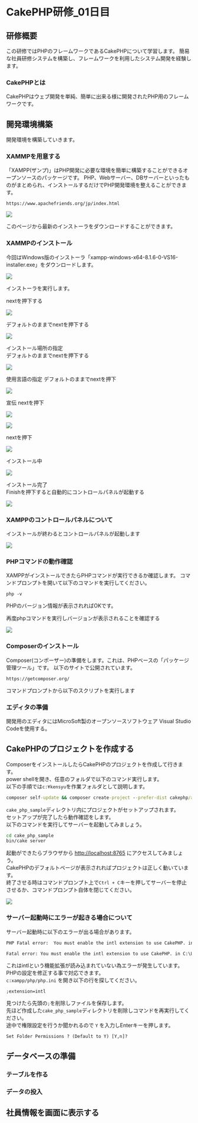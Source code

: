 # CakePHP研修_01日目

## 研修概要

この研修ではPHPのフレームワークであるCakePHPについて学習します。
簡易な社員研修システムを構築し、フレームワークを利用したシステム開発を経験します。

### CakePHPとは

<!-- TODO 詳細は後で記載 -->
CakePHPはウェブ開発を単純、簡単に出来る様に開発されたPHP用のフレームワークです。

## 開発環境構築

開発環境を構築していきます。
<!-- TODO 以下の環境を構築予定 -->
<!--  -->
<!-- - httpサーバー:Apache -->
<!-- - PHP:8.1 -->
<!-- - MySQL:5.6以上 -->
<!-- - CakePHP:4.4.3 -->

### XAMMPを用意する

「XAMPP(ザンプ)」はPHP開発に必要な環境を簡単に構築することができるオープンソースのパッケージです。
PHP、Webサーバー、DBサーバーといったものがまとめられ、インストールするだけでPHP開発環境を整えることができます。

``` url
https://www.apachefriends.org/jp/index.html
```

![](./img/CakePHP研修_01日目_XAMPP_download_1.png)

このページから最新のインストーラをダウンロードすることができます。


### XAMMPのインストール

今回はWindows版のインストーラ「xampp-windows-x64-8.1.6-0-VS16-installer.exe」をダウンロードします。  

![](./img/CakePHP研修_01日目_XAMPP_download_2.png)

インストーラを実行します。

nextを押下する  

![](./img/CakePHP研修_01日目_XAMPP_install_1.png)

デフォルトのままでnextを押下する  

![](./img/CakePHP研修_01日目_XAMPP_install_2.png)

インストール場所の指定  
デフォルトのままでnextを押下する  

![](./img/CakePHP研修_01日目_XAMPP_install_3.png)

使用言語の指定
デフォルトのままでnextを押下

![](./img/CakePHP研修_01日目_XAMPP_install_4.png)

宣伝
nextを押下

![](./img/CakePHP研修_01日目_XAMPP_install_5.png)

![](./img/CakePHP研修_01日目_XAMPP_install_6.png)

nextを押下

![](./img/CakePHP研修_01日目_XAMPP_install_7.png)

インストール中

![](./img/CakePHP研修_01日目_XAMPP_install_8.png)

インストール完了  
Finishを押下すると自動的にコントロールパネルが起動する

![](./img/CakePHP研修_01日目_XAMPP_install_9.png)

### XAMPPのコントロールパネルについて

インストールが終わるとコントロールパネルが起動します

![](./img/CakePHP研修_01日目_XAMPP_install_10.png)

<!-- TODO XAMPPコントロールパネルについて軽く説明を入れる -->

### PHPコマンドの動作確認

XAMPPがインストールできたらPHPコマンドが実行できるか確認します。
コマンドプロンプトを開いて以下のコマンドを実行してください。

```
php -v
```

PHPのバージョン情報が表示されればOKです。

再度phpコマンドを実行しバージョンが表示されることを確認する

![](./img/CakePHP研修_01日目_php-version.png)

### Composerのインストール

<!-- TODO Composerについてもう少し詳しく書く -->
Composer(コンポーザー)の準備をします。これは、PHPベースの「パッケージ管理ツール」です。
以下のサイトで公開されています。

```
https://getcomposer.org/
```

<!-- TODO Downloadページに従ってインストールする手順を記載する -->
コマンドプロンプトから以下のスクリプトを実行します

### エディタの準備

開発用のエディタにはMicroSoft製のオープンソースソフトウェア Visual Studio Codeを使用する。

<!-- TODO PHP開発に必要な拡張機能について記載する -->

## CakePHPのプロジェクトを作成する

ComposerをインストールしたらCakePHPのプロジェクトを作成して行きます。  
power shellを開き、任意のフォルダで以下のコマンド実行します。  
以下の手順では`c:¥kensyu`を作業フォルダとして説明します。  

``` cmd
composer self-update && composer create-project --prefer-dist cakephp/app:"4.*" cake_php_sample
```

`cake_php_sample`ディレクトリ内にプロジェクトがセットアップされます。  
セットアップが完了したら動作確認をします。  
以下のコマンドを実行してサーバーを起動してみましょう。  

``` cmd
cd cake_php_sample
bin/cake server
```

起動ができたらブラウザから <http://localhost:8765> にアクセスしてみましょう。  
CakePHPのデフォルトページが表示されればプロジェクトは正しく動いています。  
終了させる時はコマンドプロンプト上で`Ctrl + C`キーを押してサーバーを停止させるか、コマンドプロンプト自体を閉じてください。  

![](./img/CakePHP研修_01日目_show_welcampage.png)

### サーバー起動時にエラーが起きる場合について

サーバー起動時に以下のエラーが出る場合があります。

``` cmd
PHP Fatal error:  You must enable the intl extension to use CakePHP. in C:\Users\WDAGUtilityAccount\Desktop\test\cms\config\requirements.php on line 31

Fatal error: You must enable the intl extension to use CakePHP. in C:\Users\WDAGUtilityAccount\Desktop\test\cms\config\requirements.php on line 31
```

これはintlという機能拡張が読み込まれていない為エラーが発生しています。  
PHPの設定を修正する事で対応できます。  
`c:xampp/php/php.ini` を開き以下の行を探してください。  

``` text
;extension=intl
```

見つけたら先頭の`;`を削除しファイルを保存します。  
先ほど作成した`cake_php_sample`ディレクトリを削除しコマンドを再実行してください。  
途中で権限設定を行うか聞かれるので `Y` を入力しEnterキーを押します。  

```
Set Folder Permissions ? (Default to Y) [Y,n]?
```


## データベースの準備

### テーブルを作る

### データの投入

## 社員情報を画面に表示する
